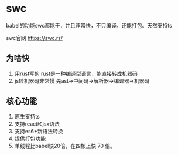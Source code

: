 # swc
babel的功能swc都能干，并且非常快，不只编译，还能打包。天然支持ts

swc官网 https://swc.rs/

## 为啥快
1. 用rust写的   rust是一种编译型语言，能直接转成机器码
2. js转机器码非常慢 先ast->中间码->解析器->编译器->机器码  

## 核心功能
1. 原生支持ts
2. 支持react和jsx语法
3. 支持es6+新语法转换
4. 提供打包功能
5. 单线程比babel快20倍，在四核上快 70 倍。